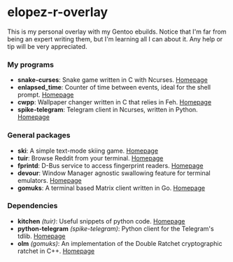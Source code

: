 # elopez-r-overlay

This is my personal overlay with my Gentoo ebuilds. Notice that I'm far from being an expert writing them, but I'm learning all I can about it. Any help or tip will be very appreciated.

### My programs

- **snake-curses**: Snake game written in C with Ncurses. [Homepage](https://gitlab.com/libre_hackerman/snake_curses)
- **enlapsed_time**: Counter of time between events, ideal for the shell prompt. [Homepage](https://gitlab.com/libre_hackerman/enlapsed_time)
- **cwpp**: Wallpaper changer written in C that relies in Feh. [Homepage](https://gitlab.com/libre_hackerman/cwpp)
- **spike-telegram**: Telegram client in Ncurses, written in Python. [Homepage](https://gitlab.com/libre_hackerman/spike)

### General packages

- **ski**: A simple text-mode skiing game. [Homepage](http://www.catb.org/~esr/ski/)
- **tuir**: Browse Reddit from your terminal. [Homepage](https://gitlab.com/ajak/tuir/)
- **fprintd**: D-Bus service to access fingerprint readers. [Homepage](https://gitlab.freedesktop.org/libfprint/fprintd)
- **devour**: Window Manager agnostic swallowing feature for terminal emulators. [Homepage](https://github.com/salman-abedin/devour)
- **gomuks**: A terminal based Matrix client written in Go. [Homepage](https://github.com/tulir/gomuks)

### Dependencies

- **kitchen** *(tuir)*: Useful snippets of python code. [Homepage](https://github.com/fedora-infra/kitchen)
- **python-telegram** *(spike-telegram)*: Python client for the Telegram's tdlib. [Homepage](https://github.com/alexander-akhmetov/)
- **olm** *(gomuks)*: An implementation of the Double Ratchet cryptographic ratchet in C++. [Homepage](https://gitlab.matrix.org/matrix-org/olm)
